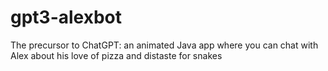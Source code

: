 # gpt3-alexbot

The precursor to ChatGPT: an animated Java app where you can chat with Alex about his love of pizza and distaste for snakes
